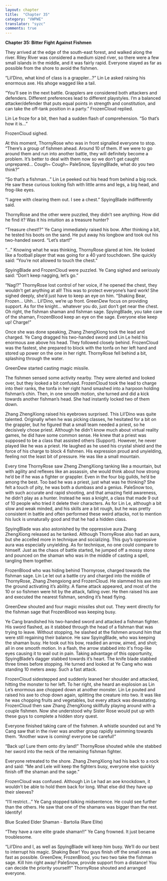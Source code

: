 ```yaml
---
layout: chapter
title:  "Chapter 35"
category: "VWPWE"
translator: "syzc"
comments: true
---
```


**Chapter 35: Bitter Fight Against Fishmen**
 
They arrived at the edge of the south-east forest, and walked along the river. Riley River was considered a medium sized river, so there were a few small islands in the middle, and it was fairly rapid. Everyone stayed as far as possible from the shore to avoid the fishmen.
 
“Lil’Dino, what kind of class is a grappler...?” Lin Le asked raising his enormous axe. His ahoge wagged like a tail.
 
“You’ll see in the next battle. Grapplers are considered both attackers and defenders. Different preferences lead to different playstyles. I’m a balanced attacker/defender that puts equal points in strength and constitution, and can take the off-tank position in a party.” FrozenCloud replied.
 
Lin Le froze for a bit, then had a sudden flash of comprehension. “So that’s how it is...”
 
FrozenCloud sighed.
 
At this moment, ThornyRose who was in front signalled everyone to stop. “There’s a group of fishmen ahead. Around 10 of them. If we were to go around them and run into another battle, they will definitely become a problem. It’s better to deal with them now so we don’t get caught unprepared... Cough~ Cough~ PaleSnow, SpyingBlade, what do you two think?” 
 
“So that’s a fishman...” Lin Le peeked out his head from behind a big rock. He saw these curious looking fish with little arms and legs, a big head, and frog-like eyes. 
 
“I agree with clearing them out. I see a chest.” SpyingBlade indifferently said.
 
ThornyRose and the other were puzzled, they didn’t see anything. How did he find it? Was it his intuition as a treasure hunter?
 
“Treasure chest!?” Ye Cang immediately raised his bow. After thinking a bit, he tested his boots on the sand. He put away his longbow and took out his two-handed sword. “Let’s start!”
 
“...” Knowing what he was thinking, ThornyRose glared at him. He looked like a football player that was going for a 40 yard touchdown. She quickly said: “You’re not allowed to touch the chest.”
 
SpyingBlade and FrozenCloud were puzzled. Ye Cang sighed and seriously said: “Don’t keep nagging, let’s go.”
 
“Nag!?” ThornyRose lost control of her voice, if he opened the chest, they wouldn’t get anything at all! This was to protect everyone’s hard work! She sighed deeply, she’d just have to keep an eye on him. “Shaking Bear, Frozen... Uhh... Lil’Dino, we’re up front. GreenDew focus on providing support. As for the knight... whatever you do, just don’t get near the chest. Oh right, the fishman shaman and fishman sage. SpyingBlade, you take care of the shaman, FrozenBlood keep an eye on the sage. Everyone else keep up! Charge!”
 
Once she was done speaking, Zhang ZhengXiong took the lead and charged. Ye Cang dragged his two-handed sword and Lin Le held his enormous axe above his head. They followed closely behind. FrozenCloud was the fastest, she prepared to block with the tonfa on her left hand and stored up power on the one in her right. ThornyRose fell behind a bit, splashing through the water.
 
GreenDew started casting magic missile.
 
The fishmen sensed some activity nearby. They were alerted and looked over, but they looked a bit confused. FrozenCloud took the lead to charge into their ranks, the tonfa in her right hand smashed into a harpoon holding fishman’s chin. Then, in one smooth motion, she turned and did a kick towards another fishman’s head. She had instantly locked two of them down. 
 
Zhang ZhengXiong raised his eyebrows surprised. This Lil’Dino was quite talented. Originally when he was picking classes, he hesitated for a bit on the grappler, but he figured that a small team needed a priest, so he decisively chose priest. Although he didn’t know much about virtual reality games, he did have some common sense. He knew that a priest was supposed to be a class that assisted others (Support). However, he never played like he was a priest. He laughed as he used his crystal shield and the force of his charge to block 4 fishmen. His expression proud and unyielding, feeling not the least bit of pressure. He was like a small mountain.
 
Every time ThornyRose saw Zheng ZhengXiong tanking like a mountain, but with agility and reflexes like an assassin, she would think about how strong he’d be if he was a fighter or grappler. Even in the four big guilds, he’d be among the best. Too bad he was a priest, just what was he thinking? She felt a touch of pity, he was both a dumbass and a genius. PaleSnow too, with such accurate and rapid shooting, and that amazing field awareness, he didn’t play as a hunter. Instead he was a knight, a class that made 9 out of 10 people who tried it delete their characters. As for Lin Le, although a bit slow and weak minded, and his skills are a bit rough, but he was pretty consistent in battle and often performed these weird attacks, not to mention his luck is unnaturally good and that he had a hidden class.  
 
SpyingBlade was also astonished by the oppressive aura Zhang ZhengXiong released as he tanked. Although ThornyRose also had an aura, but she accelled more in technique and socializing. This guy’s oppressive aura was especially unyielding. As for technique, no one could compare to himself. Just as the chaos of battle started, he jumped off a mossy stone and pounced on the shaman who was in the middle of casting a spell, tangling them together.
 
FrozenBlood who was hiding behind Thornyrose, charged towards the fishman sage. Lin Le let out a battle cry and charged into the middle of ThornyRose, Zhang Zhengxiong and FrozenCloud. He slammed his axe into the ground activating it’s ability. A flame attack appeared, and most of the 10 or so fishmen were hit by the attack, falling over. He then raised his axe and executed the nearest fishman, sending it’s head flying.
 
GreenDew shouted and four magic missiles shot out. They went directly for the fishman sage that FrozenBlood was keeping busy.
 
Ye Cang brandished his two-handed sword and attacked a fishman fighter. His sword flashed, as it stabbed through the head of a fishman that was trying to leave. Without stopping, he slashed at the fishmen around him that were still regaining their balance. He saw SpyingBlade, who was keeping the shaman busy. He took out his bow, readied an arrow, aimed, and shot; all in one smooth motion. In a flash, the arrow stabbed into it's frog-like eyes causing it to wail out in pain. Taking advantage of this opportunity, SpyingBlade’s dagger stabbed towards it’s heart. The knife blade stabbed three times before stopping. He turned and looked at Ye Cang who was standing 10 meters away. Such a fast attack.
 
FrozenCloud sidestepped and suddenly leaned her shoulder and attacked, hitting the monster to her left. To her right, she heard an explosion as Lin Le’s enormous axe chopped down at another monster. Lin Le pouted and raised his axe to chop down again, splitting the creature into two. It was like he was chopping fruits and vegetables, but every attack was devastating. FrozenCloud then saw Zhang ZhengXiong skillfully playing around with a couple fishmen. Now she understood why Sister Rose would put up with these guys to complete a hidden story quest. 
 
Everyone finished taking care of the fishmen. A whistle sounded out and Ye Cang saw that in the river was another group rapidly swimming towards them. “Another wave is coming! everyone be careful!”
 
“Back up! Lure them onto dry land!” ThornyRose shouted while she stabbed her sword into the neck of the remaining fishman fighter.
 
Everyone retreated to the shore. Zhang ZhengXiong had his back to a rock and said: “Me and Lele will keep the fighters busy, everyone else quickly finish off the shaman and the sage.”
 
FrozenCloud was confused. Although Lin Le had an aoe knockdown, it wouldn’t be able to hold them back for long. What else did they have up their sleeves?
 
“I’ll restrict...” Ye Cang stopped talking midsentence. He could see further than the others. He saw that one of the shamans was bigger than the rest. Identify!
 
Blue Scaled Elder Shaman - Bartolia (Rare Elite)
 
“They have a rare elite grade shaman!!” Ye Cang frowned. It just became troublesome.
 
“Lil’Dino and I, as well as SpyingBlade will keep him busy. We’ll do our best to interrupt his magic. Shaking Bear! You guys finish off the small ones as fast as possible. GreenDew, FrozenBlood, you two two take the fishman sage. Kill him right away! PaleSnow, provide support from a distance! You can decide the priority yourself!” ThornyRose shouted and arranged everyone. 